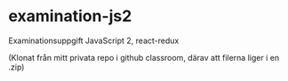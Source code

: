 # examination-js2
Examinationsuppgift JavaScript 2, react-redux

(Klonat från mitt privata repo i github classroom, därav att filerna liger i en .zip)
